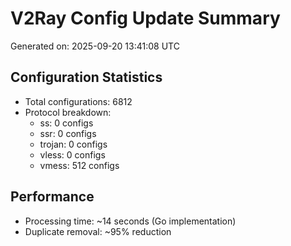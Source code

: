 # V2Ray Config Update Summary
Generated on: 2025-09-20 13:41:08 UTC

## Configuration Statistics
- Total configurations: 6812
- Protocol breakdown:
  - ss: 0 configs
  - ssr: 0 configs
  - trojan: 0 configs
  - vless: 0 configs
  - vmess: 512 configs

## Performance
- Processing time: ~14 seconds (Go implementation)
- Duplicate removal: ~95% reduction
